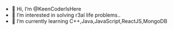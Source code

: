 - 👋 Hi, I’m @KeenCoderIsHere
- 👀 I’m interested in solving r3al life problems..
- 🌱 I’m currently learning C++,Java,JavaScript,ReactJS,MongoDB

